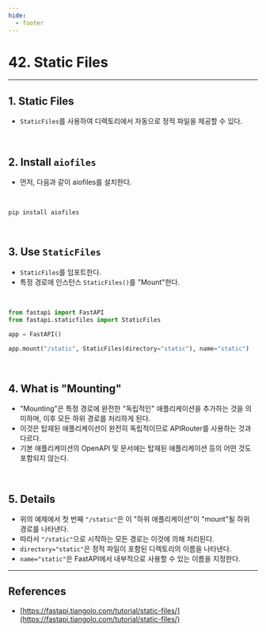 ```yaml
---
hide:
  - footer
---
```


# 42. Static Files

---

## 1. Static Files

- `StaticFiles`를 사용하여 디렉토리에서 자동으로 정적 파일을 제공할 수 있다.

<br/>

## 2. Install `aiofiles`

- 먼저, 다음과 같이 aiofiles를 설치한다.

<br/>

```shell
pip install aiofiles
```

<br/>

## 3. Use `StaticFiles`

- `StaticFiles`를 임포트한다.
- 특정 경로에 인스턴스 `StaticFiles()`를 "Mount"한다.

<br/>

```python
from fastapi import FastAPI
from fastapi.staticfiles import StaticFiles

app = FastAPI()

app.mount("/static", StaticFiles(directory="static"), name="static")
```

<br/>

## 4. What is "Mounting"

- "Mounting"은 특정 경로에 완전한 "독립적인" 애플리케이션을 추가하는 것을 의미하며, 이후 모든 하위 경로를 처리하게 된다.
- 이것은 탑재된 애플리케이션이 완전히 독립적이므로 APIRouter를 사용하는 것과 다르다.
- 기본 애플리케이션의 OpenAPI 및 문서에는 탑재된 애플리케이션 등의 어떤 것도 포함되지 않는다.

<br/>

## 5. Details

- 위의 예제에서 첫 번째 `"/static"`은 이 "하위 애플리케이션"이 "mount"될 하위 경로를 나타낸다.
- 따라서 `"/static"`으로 시작하는 모든 경로는 이것에 의해 처리된다.
- `directory="static"`은 정적 파일이 포함된 디렉토리의 이름을 나타낸다.
- `name="static"`은 FastAPI에서 내부적으로 사용할 수 있는 이름을 지정한다.

---

## References

- [https://fastapi.tiangolo.com/tutorial/static-files/](https://fastapi.tiangolo.com/tutorial/static-files/)
